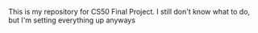 This is my repository for CS50 Final Project. I still don't know what to do, but I'm setting everything up anyways
